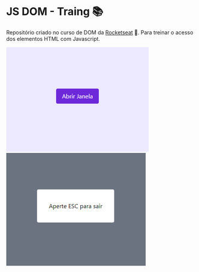 # JS DOM - Traing :books:

Repositório criado no curso de DOM da [Rocketseat](https://rocketseat.com.br/) :rocket:. Para treinar o acesso dos elementos HTML com Javascript.

![](/assets/img/img-1.png)
![](/assets/img/img-2.png)